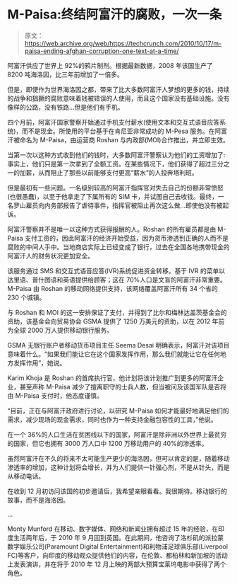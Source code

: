 # M-Paisa:终结阿富汗的腐败，一次一条

> 原文：<https://web.archive.org/web/https://techcrunch.com/2010/10/17/m-paisa-ending-afghan-corruption-one-text-at-a-time/>

阿富汗供应了世界上 92%的鸦片制剂。根据最新数据，2008 年该国生产了 8200 吨海洛因，比三年前增加了一倍多。

但是，即使作为世界海洛因之都，带来了比大多数阿富汗人梦想的更多的钱，持续的战争和猖獗的腐败意味着钱被错误的人使用，而且这个国家没有基础设施。没有像样的公路，没有铁路…但是他们有手机。

四个月前，阿富汗国家警察开始通过手机支付薪水(使用文本和交互式语音应答系统)，而不是现金。所使用的平台基于在肯尼亚非常成功的 M-Pesa 服务。在阿富汗被命名为 M-Paisa，由运营商 Roshan 与内政部(MOI)合作推出，并立即生效。

当第一次以这种方式收到他们的钱时，大多数阿富汗警察认为他们的工资增加了:事实上，他们只是第一次拿到了全额工资。在某些情况下，他们获得了超过三分之一的加薪，从而阻止了那些以前能够支付更高“薪水”的人投奔塔利班。

但是最初有一些问题。一名级别较高的阿富汗指挥官对失去自己的份额非常愤怒(也很愚蠢)，以至于他拿走了下属所有的 SIM 卡，并试图自己去收钱。最终，一名罗山雇员向内务部报告了虐待事件，指挥官被阻止再次这么做…即使他没有被起诉。

阿富汗警察并不是唯一以这种方式获得报酬的人。Roshan 的所有雇员都是由 M-Paisa 支付工资的，因此阿富汗的经济开始受益，因为货币渗透到正确的人而不是腐败的中间人手中。当地商店实际上已经变成了银行，过去在全国各地携带现金的阿富汗人的财务状况更加安全。

该服务通过 SMS 和交互式语音应答(IVR)系统促进资金转移。基于 IVR 的菜单以达里语、普什图语和英语提供给顾客；这在 70%人口是文盲的阿富汗非常重要。M-Paisa 由 Roshan 的移动网络提供支持，该网络覆盖阿富汗所有 34 个省的 230 个城镇。

与 Roshan 和 MOI 的这一安排保证了支付，并得到了比尔和梅林达盖茨基金会的资助，该基金会向贸易协会 GSMA 提供了 1250 万美元的资助，以在 2012 年前为全球 2000 万人提供移动银行服务。

GSMA 无银行账户者移动货币项目主任 Seema Desai 明确表示，阿富汗对该项目意味着什么。“如果我们能让它在这个国家发挥作用，那么我们就能让它在任何地方发挥作用”，她说。

Karim Khoja 是 Roshan 的首席执行官，他计划将该计划推广到更多的阿富汗企业，甚至声称 M-Paisa 减少了擅离职守的士兵人数，但当被问及该国军队是否将由 M-Paisa 支付时，他态度谨慎。

“目前，正在与阿富汗政府进行讨论，以研究 M-Paisa 如何才能最好地满足他们的需求，减少现场的现金需求，同时也作为一种支持金融包容性的工具，”他说。

在一个 36%的人口生活在贫困线以下的国家，阿富汗是除非洲以外世界上最贫穷的国家，但它也拥有 3000 万人口中 1200 万移动用户的 40%的渗透率。

虽然阿富汗在不久的将来不太可能生产更少的海洛因，但可以肯定的是，随着移动渗透率的增加，这种计划将会增长，并为人们提供一针强心剂，不是从针头，而是从移动电话。

在收到 12 月初访问该国的初步邀请后，我希望亲眼看看。我很期待。移动银行的故事，而不是海洛因。

…

Monty Munford 在移动、数字媒体、网络和新闻业拥有超过 15 年的经验，在印度生活两年后，于 2010 年 9 月回到英国。在此期间，他咨询了洛杉矶的派拉蒙数字娱乐公司(Paramount Digital Entertainment)和利物浦足球俱乐部(Liverpool FC)等客户，向印度的移动观众提供他们的内容，在伦敦、都柏林和新加坡的活动上发表演讲，并在将于 2010 年 12 月上映的两部大预算宝莱坞电影中获得了两个角色。